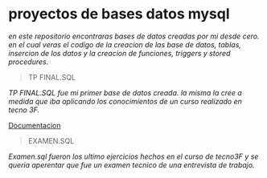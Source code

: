 # proyectos de bases datos mysql

_en este repositorio encontraras bases de datos creadas por mi desde cero. en el cual veras el codigo de la creacion de las base de datos, tablas, insercion de los datos y la creacion de funciones, triggers y stored procedures._

> TP FINAL.SQL
 
_TP FINAL.SQL fue mi primer base de datos creada. la misma la cree a medida que iba aplicando los conocimientos de un curso realizado en tecno 3F._

[Documentacion](https://docs.google.com/document/d/1Egw3AGwWQxUsbo_A1vjsFnNGqKsBaEqd0E91KCY_YcI/edit)

> EXAMEN.SQL

_Examen.sql fueron los ultimo ejercicios hechos en el curso de tecno3F y se queria aperentar que fue un examen tecnico de una entrevista de trabajo._ 
